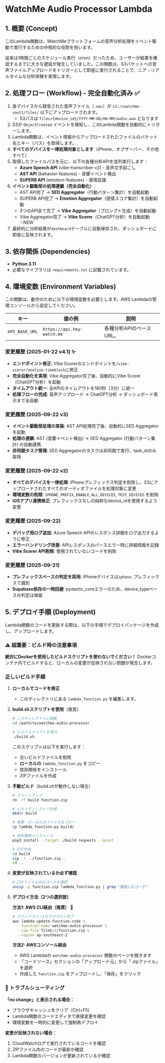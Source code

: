 # WatchMe Audio Processor Lambda

## 1. 概要 (Concept)

このLambda関数は、WatchMeプラットフォームの音声分析処理をイベント駆動で実行するための中核的な役割を担います。

従来は1時間ごとのスケジュール実行（cron）だったため、ユーザーが結果を確認するまでに大きな遅延が発生していました。この関数は、S3バケットへの音声ファイルアップロードをトリガーとして即座に実行されることで、ニア・リアルタイムな分析体験を実現します。

## 2. 処理フロー (Workflow) - 完全自動化済み ✅

1.  各デバイスから録音された音声ファイル（`.wav`）が `s3://watchme-vault/files/` 以下にアップロードされます。
    - S3パスは `files/{device_id}/YYYY-MM-DD/HH-MM/audio.wav` となります
2.  S3が `ObjectCreated` イベントを検知し、このLambda関数を自動的にトリガーします。
3.  Lambda関数は、イベント情報からアップロードされたファイルのバケット名とキー（パス）を取得します。
4.  **すべてのデバイスを一律処理対象とします**（iPhone、オブザーバー、その他すべて）
5.  取得したファイルパスを元に、以下の各種分析APIを並列実行します：
    - **Azure Speech API** (vibe-transcriber-v2) - 音声文字起こし
    - **AST API** (behavior-features) - 音響イベント検出  
    - **SUPERB API** (emotion-features) - 感情認識
6.  **イベント駆動型の処理連鎖（完全自動化）**:
    - AST API完了 → **SED Aggregator**（行動パターン集計）を自動起動
    - SUPERB API完了 → **Emotion Aggregator**（感情スコア集計）を自動起動
    - 3つのAPI全て完了 → **Vibe Aggregator**（プロンプト生成）を自動起動
    - Vibe Aggregator完了 → **Vibe Scorer**（ChatGPT分析）を自動起動 ✨NEW
7.  最終的に分析結果が`dashboard`テーブルに自動保存され、ダッシュボードに即座に反映されます。

## 3. 依存関係 (Dependencies)

- **Python 3.11**
- 必要なライブラリは `requirements.txt` に記載されています。

## 4. 環境変数 (Environment Variables)

この関数は、動作のために以下の環境変数を必要とします。AWS Lambdaの管理コンソールから設定してください。

| キー | 値の例 | 説明 |
| --- | --- | --- |
| `API_BASE_URL` | `https://api.hey-watch.me` | 各種分析APIのベースURL。 |

### 変更履歴 (2025-01-22 v4.1) ✨
- **エンドポイント修正**: Vibe Scorerのエンドポイントを`/vibe-scorer/analyze-timeblock`に修正
- **完全自動化を実現**: Vibe Aggregator完了後、自動的にVibe Scorer（ChatGPT分析）を起動
- **タイムアウト統一**: 全APIのタイムアウトを180秒（3分）に統一
- **処理フローの完成**: 音声アップロード → ChatGPT分析 → ダッシュボード表示まで全自動

### 変更履歴 (2025-09-22 v3)
- **イベント駆動型処理の実装**: AST API処理完了後、自動的にSED Aggregatorを起動
- **処理の連鎖**: AST (音響イベント検出) → SED Aggregator (行動パターン集計) の自動連携
- **非同期タスク管理**: SED Aggregatorのタスクは非同期で実行、task_idのみ取得

### 変更履歴 (2025-09-22 v2)
- **すべてのデバイスを一律処理**: iPhoneプレフィックス判定を削除し、S3にアップロードされたすべてのオーディオファイルを処理対象に変更
- **環境変数の削除**: `IPHONE_PREFIX`, `ENABLE_ALL_DEVICES`, `TEST_DEVICES` を削除
- **iOSアプリ連携修正**: プレフィックスなしの純粋なdevice_idを使用するよう変更

### 変更履歴 (2025-09-22)
- **デバッグ用ログ追加**: Azure Speech APIのレスポンス詳細をログ出力するように修正
- **エラーハンドリング改善**: APIレスポンスのパースエラー時に詳細情報を記録
- **Vibe Scorer API削除**: 使用されていないコードを削除

### 変更履歴 (2025-09-21)
- **プレフィックスベースの判定を採用**: iPhoneデバイスは`iphone_`プレフィックスで識別
- **Supabase依存の一時回避**: pydantic_coreエラーのため、device_typeベースの判定は保留

## 5. デプロイ手順 (Deployment)

Lambda関数のコードを更新する際は、以下の手順でデプロイパッケージを作成し、アップロードします。

### ⚠️ 超重要：ビルド時の注意事項

**絶対にDockerを使用したビルドスクリプトを使わないでください！**
Dockerコンテナ内でビルドすると、ローカルの変更が反映されない問題が発生します。

### 正しいビルド手順

1.  **ローカルでコードを修正**
    - このディレクトリにある `lambda_function.py` を編集します。

2.  **build.shスクリプトを使用**（推奨）
    ```bash
    # このディレクトリに移動
    cd /path/to/watchme-audio-processor
    
    # ビルドスクリプトを実行
    ./build.sh
    ```
    
    このスクリプトは以下を実行します：
    - 古いビルドファイルを削除
    - **ローカルの** `lambda_function.py` をコピー
    - 依存関係をインストール
    - ZIPファイルを作成

3.  **手動ビルド**（build.shが動作しない場合）
    ```bash
    # クリーンアップ
    rm -rf build function.zip
    
    # ビルドディレクトリ作成
    mkdir build
    
    # 重要：ローカルのファイルをコピー
    cp lambda_function.py build/
    
    # 依存関係インストール
    pip3 install --target ./build requests --quiet
    
    # ZIP作成
    cd build
    zip -r ../function.zip .
    cd ..
    ```

4.  **変更が反映されているか必ず確認**
    ```bash
    # ZIPファイル内のコードを確認
    unzip -p function.zip lambda_function.py | grep "追加したコード"
    ```

5.  **デプロイ方法（2つの選択肢）**

    **方法1: AWS CLI経由（推奨）** 🚀
    ```bash
    # コマンドライン1行でデプロイ完了
    aws lambda update-function-code \
      --function-name watchme-audio-processor \
      --zip-file fileb://function.zip \
      --region ap-southeast-2
    ```
    
    **方法2: AWSコンソール経由**
    - AWS Lambdaの `watchme-audio-processor` 関数のページを開きます
    - 「コードソース」セクションの「アップロード元」から「.zipファイル」を選択
    - 作成した `function.zip` をアップロードし、「保存」をクリック

### 🚨 トラブルシューティング

**「no change」と表示される場合：**
- ブラウザキャッシュをクリア（Ctrl+F5）
- Lambda関数のコードエディタで直接変更を確認
- 環境変数を一時的に変更して強制再デプロイ

**変更が反映されない場合：**
1. CloudWatchログで実行されているコードを確認
2. ZIPファイル内のコードが最新か確認
3. Lambda関数のバージョンが更新されているか確認
